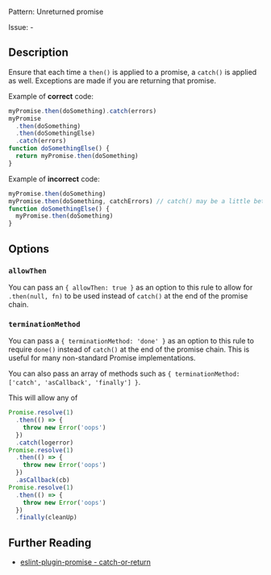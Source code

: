 Pattern: Unreturned promise

Issue: -

## Description

Ensure that each time a `then()` is applied to a promise, a `catch()` is applied
as well. Exceptions are made if you are returning that promise.

Example of **correct** code:

```js
myPromise.then(doSomething).catch(errors)
myPromise
  .then(doSomething)
  .then(doSomethingElse)
  .catch(errors)
function doSomethingElse() {
  return myPromise.then(doSomething)
}
```

Example of **incorrect** code:

```js
myPromise.then(doSomething)
myPromise.then(doSomething, catchErrors) // catch() may be a little better
function doSomethingElse() {
  myPromise.then(doSomething)
}
```

## Options

### `allowThen`

You can pass an `{ allowThen: true }` as an option to this rule to allow for
`.then(null, fn)` to be used instead of `catch()` at the end of the promise
chain.

### `terminationMethod`

You can pass a `{ terminationMethod: 'done' }` as an option to this rule to
require `done()` instead of `catch()` at the end of the promise chain. This is
useful for many non-standard Promise implementations.

You can also pass an array of methods such as
`{ terminationMethod: ['catch', 'asCallback', 'finally'] }`.

This will allow any of

```js
Promise.resolve(1)
  .then(() => {
    throw new Error('oops')
  })
  .catch(logerror)
Promise.resolve(1)
  .then(() => {
    throw new Error('oops')
  })
  .asCallback(cb)
Promise.resolve(1)
  .then(() => {
    throw new Error('oops')
  })
  .finally(cleanUp)
```


## Further Reading

* [eslint-plugin-promise - catch-or-return](https://github.com/xjamundx/eslint-plugin-promise/blob/master/docs/rules/catch-or-return.md)
